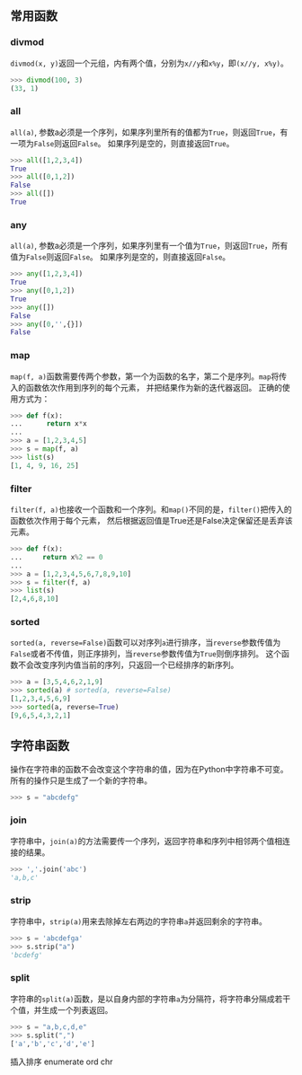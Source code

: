 ## 常用函数

### divmod

`divmod(x, y)`返回一个元组，内有两个值，分别为`x//y`和`x%y`，即`(x//y, x%y)`。

```python
>>> divmod(100, 3)
(33, 1)
```

### all

`all(a)`, 参数a必须是一个序列，如果序列里所有的值都为`True`，则返回`True`，有一项为`False`则返回`False`。
如果序列是空的，则直接返回`True`。

```python
>>> all([1,2,3,4])
True
>>> all([0,1,2])
False
>>> all([])
True
```

### any

`all(a)`, 参数a必须是一个序列，如果序列里有一个值为`True`，则返回`True`，所有值为`False`则返回`False`。
如果序列是空的，则直接返回`False`。

```python
>>> any([1,2,3,4])
True
>>> any([0,1,2])
True
>>> any([])
False
>>> any([0,'',{}])
False
```

### map

`map(f, a)`函数需要传两个参数，第一个为函数的名字，第二个是序列。`map`将传入的函数依次作用到序列的每个元素， 并把结果作为新的迭代器返回。
正确的使用方式为：

```python
>>> def f(x):
...      return x*x
...
>>> a = [1,2,3,4,5]
>>> s = map(f, a)
>>> list(s)
[1, 4, 9, 16, 25]
```

### filter

`filter(f, a)`也接收一个函数和一个序列。和`map()`不同的是，`filter()`把传入的函数依次作用于每个元素，
然后根据返回值是True还是False决定保留还是丢弃该元素。

```python
>>> def f(x):
...     return x%2 == 0
...
>>> a = [1,2,3,4,5,6,7,8,9,10]
>>> s = filter(f, a)
>>> list(s)
[2,4,6,8,10]
```

### sorted

`sorted(a, reverse=False)`函数可以对序列`a`进行排序，当`reverse`参数传值为`False`或者不传值，则正序排列，当`reverse`参数传值为`True`则倒序排列。
这个函数不会改变序列内值当前的序列，只返回一个已经排序的新序列。

```python
>>> a = [3,5,4,6,2,1,9]
>>> sorted(a) # sorted(a, reverse=False)
[1,2,3,4,5,6,9]
>>> sorted(a, reverse=True)
[9,6,5,4,3,2,1]
```


## 字符串函数

操作在字符串的函数不会改变这个字符串的值，因为在Python中字符串不可变。
所有的操作只是生成了一个新的字符串。

```python
>>> s = "abcdefg"
```

### join

字符串中，`join(a)`的方法需要传一个序列，返回字符串和序列中相邻两个值相连接的结果。

```python
>>> ','.join('abc')
'a,b,c'
```

### strip

字符串中，`strip(a)`用来去除掉左右两边的字符串`a`并返回剩余的字符串。

```python
>>> s = 'abcdefga'
>>> s.strip("a")
'bcdefg'
```

### split

字符串的`split(a)`函数，是以自身内部的字符串`a`为分隔符，将字符串分隔成若干个值，并生成一个列表返回。

```python
>>> s = "a,b,c,d,e"
>>> s.split(",")
['a','b','c','d','e']
```


插入排序
enumerate
ord
chr